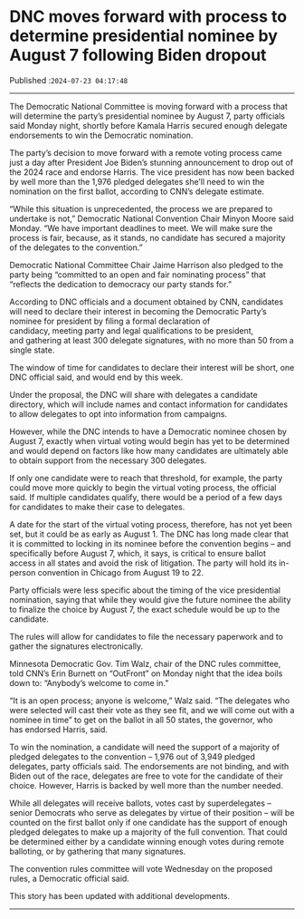 # DNC moves forward with process to determine presidential nominee by August 7 following Biden dropout

Published :`2024-07-23 04:17:48`

---

The Democratic National Committee is moving forward with a process that will determine the party’s presidential nominee by August 7, party officials said Monday night, shortly before Kamala Harris secured enough delegate endorsements to win the Democratic nomination.

The party’s decision to move forward with a remote voting process came just a day after President Joe Biden’s stunning announcement to drop out of the 2024 race and endorse Harris. The vice president has now been backed by well more than the 1,976 pledged delegates she’ll need to win the nomination on the first ballot, according to CNN’s delegate estimate.

“While this situation is unprecedented, the process we are prepared to undertake is not,” Democratic National Convention Chair Minyon Moore said Monday. “We have important deadlines to meet. We will make sure the process is fair, because, as it stands, no candidate has secured a majority of the delegates to the convention.”

Democratic National Committee Chair Jaime Harrison also pledged to the party being “committed to an open and fair nominating process” that “reflects the dedication to democracy our party stands for.”

According to DNC officials and a document obtained by CNN, candidates will need to declare their interest in becoming the Democratic Party’s nominee for president by filing a formal declaration of candidacy, meeting party and legal qualifications to be president, and gathering at least 300 delegate signatures, with no more than 50 from a single state.

The window of time for candidates to declare their interest will be short, one DNC official said, and would end by this week.

Under the proposal, the DNC will share with delegates a candidate directory, which will include names and contact information for candidates to allow delegates to opt into information from campaigns.

However, while the DNC intends to have a Democratic nominee chosen by August 7, exactly when virtual voting would begin has yet to be determined and would depend on factors like how many candidates are ultimately able to obtain support from the necessary 300 delegates.

If only one candidate were to reach that threshold, for example, the party could move more quickly to begin the virtual voting process, the official said. If multiple candidates qualify, there would be a period of a few days for candidates to make their case to delegates.

A date for the start of the virtual voting process, therefore, has not yet been set, but it could be as early as August 1. The DNC has long made clear that it is committed to locking in its nominee before the convention begins – and specifically before August 7, which, it says, is critical to ensure ballot access in all states and avoid the risk of litigation. The party will hold its in-person convention in Chicago from August 19 to 22.

Party officials were less specific about the timing of the vice presidential nomination, saying that while they would give the future nominee the ability to finalize the choice by August 7, the exact schedule would be up to the candidate.

The rules will allow for candidates to file the necessary paperwork and to gather the signatures electronically.

Minnesota Democratic Gov. Tim Walz, chair of the DNC rules committee, told CNN’s Erin Burnett on “OutFront” on Monday night that the idea boils down to: “Anybody’s welcome to come in.”

“It is an open process; anyone is welcome,” Walz said. “The delegates who were selected will cast their vote as they see fit, and we will come out with a nominee in time” to get on the ballot in all 50 states, the governor, who has endorsed Harris, said.

To win the nomination, a candidate will need the support of a majority of pledged delegates to the convention – 1,976 out of 3,949 pledged delegates, party officials said. The endorsements are not binding, and with Biden out of the race, delegates are free to vote for the candidate of their choice. However, Harris is backed by well more than the number needed.

While all delegates will receive ballots, votes cast by superdelegates – senior Democrats who serve as delegates by virtue of their position – will be counted on the first ballot only if one candidate has the support of enough pledged delegates to make up a majority of the full convention. That could be determined either by a candidate winning enough votes during remote balloting, or by gathering that many signatures.

The convention rules committee will vote Wednesday on the proposed rules, a Democratic official said.

This story has been updated with additional developments.

---

